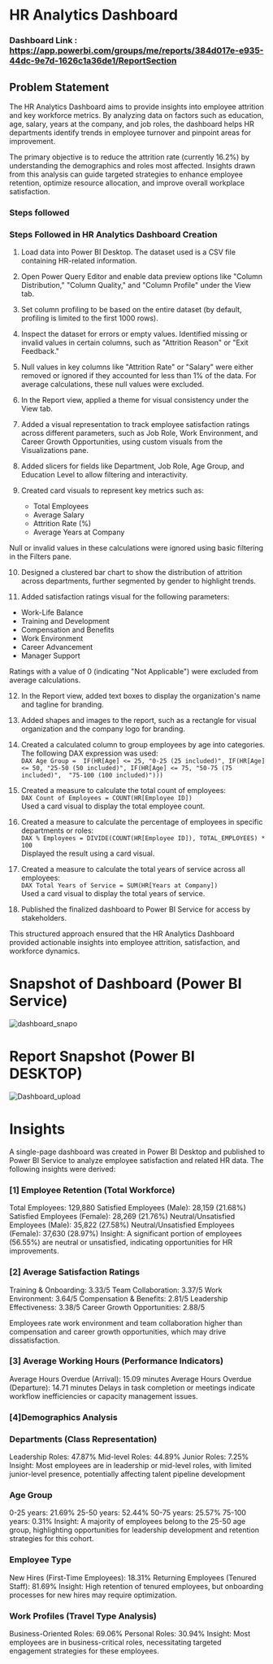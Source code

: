 # HR Analytics Dashboard

### Dashboard Link : https://app.powerbi.com/groups/me/reports/384d017e-e935-44dc-9e7d-1626c1a36de1/ReportSection

## Problem Statement

The HR Analytics Dashboard aims to provide insights into employee attrition and key workforce metrics. By analyzing data on factors such as education, age, salary, years at the company, and job roles, the dashboard helps HR departments identify trends in employee turnover and pinpoint areas for improvement.  

The primary objective is to reduce the attrition rate (currently 16.2%) by understanding the demographics and roles most affected. Insights drawn from this analysis can guide targeted strategies to enhance employee retention, optimize resource allocation, and improve overall workplace satisfaction.


### Steps followed 

### Steps Followed in HR Analytics Dashboard Creation  

1.  Load data into Power BI Desktop. The dataset used is a CSV file containing HR-related information.  

2. Open Power Query Editor and enable data preview options like "Column Distribution," "Column Quality," and "Column Profile" under the View tab.  

3. Set column profiling to be based on the entire dataset (by default, profiling is limited to the first 1000 rows).  

4. Inspect the dataset for errors or empty values. Identified missing or invalid values in certain columns, such as "Attrition Reason" or "Exit Feedback."  

5. Null values in key columns like "Attrition Rate" or "Salary" were either removed or ignored if they accounted for less than 1% of the data. For average calculations, these null values were excluded.  

6. In the Report view, applied a theme for visual consistency under the View tab.  

7. Added a visual representation to track employee satisfaction ratings across different parameters, such as Job Role, Work Environment, and Career Growth Opportunities, using custom visuals from the Visualizations pane.  

8. Added slicers for fields like Department, Job Role, Age Group, and Education Level to allow filtering and interactivity.  

9.  Created card visuals to represent key metrics such as:  
    - Total Employees  
    - Average Salary  
    - Attrition Rate (%)  
    - Average Years at Company  

   Null or invalid values in these calculations were ignored using basic filtering in the Filters pane.  

10.  Designed a clustered bar chart to show the distribution of attrition across departments, further segmented by gender to highlight trends.  

11.  Added satisfaction ratings visual for the following parameters:  
   - Work-Life Balance  
   - Training and Development  
   - Compensation and Benefits  
   - Work Environment  
   - Career Advancement  
   - Manager Support  

   Ratings with a value of 0 (indicating "Not Applicable") were excluded from average calculations.  

12.  In the Report view, added text boxes to display the organization's name and tagline for branding.  

13.  Added shapes and images to the report, such as a rectangle for visual organization and the company logo for branding.  

14.  Created a calculated column to group employees by age into categories. The following DAX expression was used:  
    ```DAX
    Age Group = 
    IF(HR[Age] <= 25, "0-25 (25 included)",
    IF(HR[Age] <= 50, "25-50 (50 included)",
    IF(HR[Age] <= 75, "50-75 (75 included)", 
    "75-100 (100 included)")))
    ```  

15.  Created a measure to calculate the total count of employees:  
    ```DAX
    Count of Employees = COUNT(HR[Employee ID])
    ```  
    Used a card visual to display the total employee count.  

16.  Created a measure to calculate the percentage of employees in specific departments or roles:  
    ```DAX
    % Employees = DIVIDE(COUNT(HR[Employee ID]), TOTAL_EMPLOYEES) * 100
    ```  
    Displayed the result using a card visual.  

17.  Created a measure to calculate the total years of service across all employees:  
    ```DAX
    Total Years of Service = SUM(HR[Years at Company])
    ```  
    Used a card visual to display the total years of service.  

18.  Published the finalized dashboard to Power BI Service for access by stakeholders.  

This structured approach ensured that the HR Analytics Dashboard provided actionable insights into employee attrition, satisfaction, and workforce dynamics.

# Snapshot of Dashboard (Power BI Service)

![dashboard_snapo](https://user-images.githubusercontent.com/102996550/174096257-11f1aae5-203d-44fc-bfca-25d37faf3237.jpg)

 
 # Report Snapshot (Power BI DESKTOP)

 
![Dashboard_upload](https://user-images.githubusercontent.com/102996550/174074051-4f08287a-0568-4fdf-8ac9-6762e0d8fa94.jpg)

# Insights

A single-page dashboard was created in Power BI Desktop and published to Power BI Service to analyze employee satisfaction and related HR data. The following insights were derived:



### [1] Employee Retention (Total Workforce)

Total Employees: 129,880
Satisfied Employees (Male): 28,159 (21.68%)
Satisfied Employees (Female): 28,269 (21.76%)
Neutral/Unsatisfied Employees (Male): 35,822 (27.58%)
Neutral/Unsatisfied Employees (Female): 37,630 (28.97%)
Insight: A significant portion of employees (56.55%) are neutral or unsatisfied, indicating opportunities for HR improvements.
           
### [2]  Average Satisfaction Ratings

Training & Onboarding: 3.33/5
Team Collaboration: 3.37/5
Work Environment: 3.64/5
Compensation & Benefits: 2.81/5
Leadership Effectiveness: 3.38/5
Career Growth Opportunities: 2.88/5
  
  Employees rate work environment and team collaboration higher than compensation and career growth opportunities, which may drive dissatisfaction. 
  
  ### [3] Average Working Hours (Performance Indicators) 
  
Average Hours Overdue (Arrival): 15.09 minutes
Average Hours Overdue (Departure): 14.71 minutes
Delays in task completion or meetings indicate workflow inefficiencies or capacity management issues.

 ### [4]Demographics Analysis
 
 ### Departments (Class Representation)
 
Leadership Roles: 47.87%
Mid-level Roles: 44.89%
Junior Roles: 7.25%
Insight: Most employees are in leadership or mid-level roles, with limited junior-level presence, potentially affecting talent pipeline development
 
 ### Age Group
 
0-25 years: 21.69%
25-50 years: 52.44%
50-75 years: 25.57%
75-100 years: 0.31%
Insight: A majority of employees belong to the 25-50 age group, highlighting opportunities for leadership development and retention strategies for this cohort.
         
###  Employee Type

New Hires (First-Time Employees): 18.31%
Returning Employees (Tenured Staff): 81.69%
Insight: High retention of tenured employees, but onboarding processes for new hires may require optimization.

###  Work Profiles (Travel Type Analysis)

Business-Oriented Roles: 69.06%
Personal Roles: 30.94%
Insight: Most employees are in business-critical roles, necessitating targeted engagement strategies for these employees.
